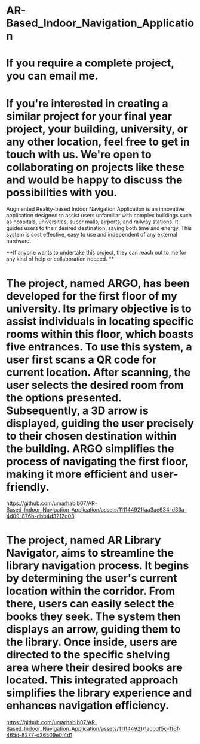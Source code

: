 # AR-Based_Indoor_Navigation_Application
# If you require a complete project, you can email me.
# If you're interested in creating a similar project for your final year project, your building, university, or any other location, feel free to get in touch with us. We're open to collaborating on projects like these and would be happy to discuss the possibilities with you.
Augmented Reality-based Indoor Navigation Application is an innovative application designed to assist users unfamiliar with complex buildings such as hospitals, universities, super malls, airports, and railway stations. It guides users to their desired destination, saving both time and energy. This system is cost effective, easy to use and independent of any external hardware.

**If anyone wants to undertake this project, they can reach out to me for any kind of help or collaboration needed. **

# The project, named ARGO, has been developed for the first floor of my university. Its primary objective is to assist individuals in locating specific rooms within this floor, which boasts five entrances. To use this system, a user first scans a QR code for current location. After scanning, the user selects the desired room from the options presented. Subsequently, a 3D arrow is displayed, guiding the user precisely to their chosen destination within the building. ARGO simplifies the process of navigating the first floor, making it more efficient and user-friendly.
https://github.com/umarhabib07/AR-Based_Indoor_Navigation_Application/assets/111144921/aa3ae634-d33a-4d09-876b-dbb4d3212d03

# The project, named AR Library Navigator, aims to streamline the library navigation process. It begins by determining the user's current location within the corridor. From there, users can easily select the books they seek. The system then displays an arrow, guiding them to the library. Once inside, users are directed to the specific shelving area where their desired books are located. This integrated approach simplifies the library experience and enhances navigation efficiency.

https://github.com/umarhabib07/AR-Based_Indoor_Navigation_Application/assets/111144921/1acbdf5c-1f6f-465d-8277-d26509e0f4d1

